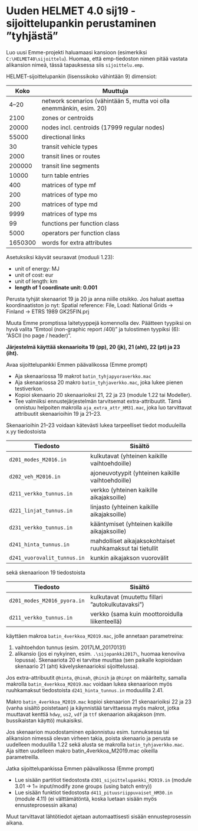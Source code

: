 # Uuden HELMET 4.0 sij19 -sijoittelupankin perustaminen ”tyhjästä”

Luo uusi Emme-projekti haluamaasi kansioon (esimerkiksi `C:\HELMET40\sijoittelu`). 
Huomaa, että emp-tiedoston nimen pitää vastata alikansion nimeä, tässä tapauksessa siis `sijoittelu.emp`. 

HELMET-sijoittelupankin (lisenssikoko vähintään 9) dimensiot:

| Koko    |Muuttuja                                                             |
|---------|---------------------------------------------------------------------|
| 4–20    | network scenarios (vähintään 5, mutta voi olla enemmänkin, esim. 20)|
| 2100    | zones or centroids                                                  |
| 20000   | nodes incl. centroids (17999 regular nodes)                         |
| 55000   | directional links                                                   |
| 30      | transit vehicle types                                               |
| 2000    | transit lines or routes                                             |
| 200000  | transit line segments                                               |
| 10000   | turn table entries                                                  |
| 400     | matrices of type mf                                                 |
| 200     | matrices of type mo                                                 |
| 200     | matrices of type md                                                 |
| 9999    | matrices of type ms                                                 |
| 99      | functions per function class                                        |
| 5000    | operators per function class                                        |
| 1650300 | words for extra attributes                                          |

Asetuksiksi käyvät seuraavat (moduuli 1.23):
- unit of energy: MJ
- unit of cost: eur
- unit of length: km
- **length of 1 coordinate unit: 0.001**

Perusta tyhjät skenaariot 19 ja 20 ja anna niille otsikko. Jos haluat asettaa koordinaatiston jo nyt:
Spatial reference: File, Load: National Grids -> Finland -> ETRS 1989 GK25FIN.prj

Muuta Emme promptissa laitetyyppejä komennolla dev. Päätteen tyypiksi on hyvä valita ”Emtool (non-graphic report /40l)” ja tulostimen tyypiksi (6): ”ASCII (no page / header)”.

**Järjestelmä käyttää skenaarioita 19 (pp), 20 (jk), 21 (aht), 22 (pt) ja 23 (iht).**

Avaa sijoittelupankki Emmen päävalikossa (Emme prompt)
-	Aja skenaariossa 19 makrot `batin_tyhjapyoraverkko.mac`
-	Aja skenaariossa 20 makro `batin_tyhjaverkko.mac`, joka lukee pienen testiverkon.
-	Kopioi skenaario 20 skenaarioiksi 21, 22 ja 23 (module 1.22 tai Modeller).
-	Tee valmiiksi ennustejärjestelmän tarvitsemat extra-attribuutit. Tämä onnistuu helpoiten makrolla `aja_extra_attr_HM31.mac`, 
  joka luo tarvittavat attribuutit skenaarioihin 19 ja 21–23.
 
Skenaarioihin 21–23 voidaan kätevästi lukea tarpeelliset tiedot moduuleilla x.yy tiedostoista

|Tiedosto | Sisältö|
|---|---|
|`d201_modes_M2016.in`	|	kulkutavat (yhteinen kaikille vaihtoehdoille)|
|`d202_veh_M2016.in`	|	ajoneuvotyypit (yhteinen kaikille vaihtoehdoille)|
|`d211_verkko_tunnus.in` |	verkko (yhteinen kaikille aikajaksoille)|
|`d221_linjat_tunnus.in` |	linjasto (yhteinen kaikille aikajaksoille)|
|`d231_verkko_tunnus.in` |	kääntymiset (yhteinen kaikille aikajaksoille)|
|`d241_hinta_tunnus.in` |	mahdolliset aikajaksokohtaiset ruuhkamaksut tai tietullit|
|`d241_vuorovalit_tunnus.in` |	kunkin aikajakson vuorovälit|

sekä skenaarioon 19 tiedostoista

|Tiedosto | Sisältö|
|---|---|
|`d201_modes_M2016_pyora.in` |	kulkutavat (muutettu fillari ”autokulkutavaksi”)|
|`d211_verkko_tunnus.in` |	verkko (sama kuin moottoroidulla liikenteellä)|

käyttäen makroa `batin_4verkkoa_M2019.mac`, jolle annetaan parametreina:
1. vaihtoehdon tunnus (esim. 2017LM_20170131)
2. alikansio (jos ei nykyinen, esim. `.\sijopankki2017\`, huomaa kenoviiva lopussa). 
Skenaariota 20 ei tarvitse muuttaa (sen paikalle kopioidaan skenaario 21 (aht) kävelyskenaarioksi sijoittelussa).

Jos extra-attribuutit `@hinta`, `@hinah`, `@hinih` ja `@hinpt` on määritelty, 
samalla makrolla `batin_4verkkoa_M2019.mac` voidaan lukea skenaarioon myös ruuhkamaksut tiedostoista `d241_hinta_tunnus.in` moduulilla 2.41.

Makro `batin_4verkkoa_M2019.mac` kopioi skenaarion 21 skenaarioiksi 22 ja 23 (vanha sisältö poistetaan) ja käynnistää tarvittaessa myös makrot, 
jotka muuttavat kenttiä `hdwy`, `us2`, `vdf` ja `ttf` skenaarion aikajakson (mm. bussikaistan käyttö) mukaisiksi.

Jos skenaarion muodostaminen epäonnistuu esim. tunnuksessa tai alikansion nimessä olevan virheen takia, 
poista skenaario ja perusta se uudelleen moduulilla 1.22 sekä alusta se makrolla 
`batin_tyhjaverkko.mac`. Aja sitten uudelleen makro batin_4verkkoa_M2019.mac oikeilla parametreilla.

Jatka sijoittelupankissa Emmen päävalikossa (Emme prompt)
-	Lue sisään partitiot tiedostosta `d301_sijoittelupankki_M2019.in` (module 3.01 -> 1= input/modify zone groups (using batch entry))  
-	Lue sisään funktiot tiedostosta `d411_pituusriippuvaiset_HM30.in` (module 4.11) 
(ei välttämätöntä, koska luetaan sisään myös ennusteprosessin aikana)

Muut tarvittavat lähtötiedot ajetaan automaattisesti sisään ennusteprosessin aikana.
